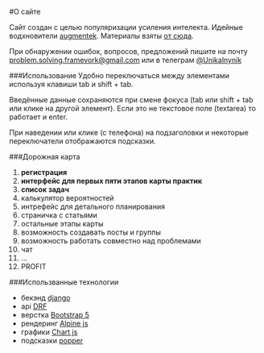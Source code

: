 #О сайте

Сайт создан с целью популяризации усиления интелекта. Идейные водхновители [augmentek](https://augmentek.online/). Материалы взяты [от сюда](https://www.notion.so/d05702d4225f464cad1cefdd4780794a?v=b2f2adaab9324187b04929c755b6b657&p=12e2a6d5ab934f64925fb67f6feb0f41&pm=s).

При обнаружении ошибок, вопросов, предложений пишите на почту <problem.solving.framevork@gmail.com> или в телеграм [@Unikalnynik](https://t.me/Unikalnynik)

###Использование
Удобно переключаться между элементами используя клавиши tab и shift + tab.

Введённые данные сохраняются при смене фокуса (tab или shift + tab или клике на другой элемент).
Если это не текстовое поле (textarea) то работает и enter.

При наведении или клике (с телефона) на подзаголовки и некоторые переключатели отображаются подсказки.





###Дорожная карта

1. **регистрация**
3. **интерфейс для первых пяти этапов карты практик**
2. **список задач**
4. калькулятор вероятностей
5. интрефейс для детального планирования
6. страничка с статьями 
7. остальные этапы карты
8. возможность создавать посты и группы
9. возможность работать совместно над проблемами
10. чат
11. ...
12. PROFIT


###Использванные технологии

- бекэнд [django](https://www.djangoproject.com)
- api [DRF](https://www.django-rest-framework.org)
- верстка [Bootstrap 5](https://bootstrap-5.ru/) 
- рендеринг [Alpine js](https://alpinejs.dev/)
- графики [Chart js](https://www.chartjs.org/)
- подсказки [popper](https://popper.js.org/)


